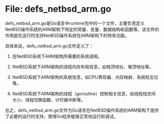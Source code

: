 # File: defs_netbsd_arm.go

defs_netbsd_arm.go是Go语言中runtime包中的一个文件，主要负责定义NetBSD操作系统的ARM架构下特定的常量、变量、数据结构和函数等。该文件的作用是在运行时支持NetBSD操作系统在ARM架构下的特有功能。

具体来说，defs_netbsd_arm.go文件定义了：

1. 在NetBSD系统下ARM架构所需要的系统调用。

2. NetBSD系统下ARM架构的进程内存布局信息，如栈顶地址、堆顶地址等。

3. NetBSD系统下ARM架构的系统信息，如CPU寄存器、内存映射、系统标志位等。

4. NetBSD系统下ARM架构的线程（goroutine）控制相关信息，如线程栈空间大小、线程切换函数、计时器中断等。

总之，defs_netbsd_arm.go文件为Go语言在NetBSD操作系统的ARM架构下提供了必要的运行时支持，使得Go程序能够正常地运行和调试。

